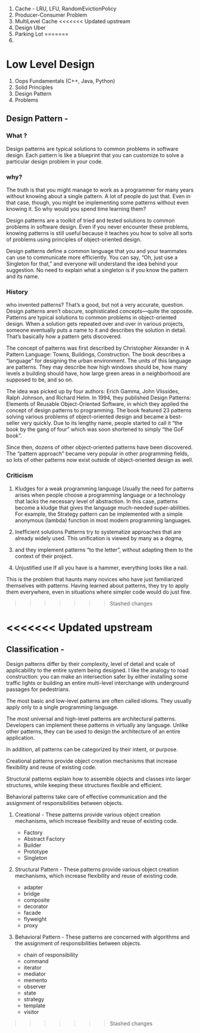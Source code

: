 1. Cache - LRU, LFU, RandomEvictionPolicy
2. Producer-Consumer Problem
3. MultiLevel Cache
<<<<<<< Updated upstream
4. Design Uber
5. Parking Lot
=======
4. 


# Low Level Design

1. Oops Fundamentals (C++, Java, Python)
2. Solid Principles
3. Design Pattern
4. Problems

## Design Pattern -


###  What ?

Design patterns are typical solutions to common problems in software design.
Each pattern is like a blueprint that you can customize to solve a particular design problem in your code.

### why?
The truth is that you might manage to work as a programmer for many years without knowing about a single pattern.
A lot of people do just that. Even in that case, though, you might be implementing some patterns without even knowing it.
So why would you spend time learning them?

Design patterns are a toolkit of tried and tested solutions to common problems in software design.
Even if you never encounter these problems, knowing patterns is still useful because it teaches you how to solve all
sorts of problems using principles of object-oriented design.

Design patterns define a common language that you and your teammates can use to communicate more efficiently.
You can say, “Oh, just use a Singleton for that,” and everyone will understand the idea behind your suggestion.
No need to explain what a singleton is if you know the pattern and its name.


### History
who invented patterns? That’s a good, but not a very accurate, question.
Design patterns aren’t obscure, sophisticated concepts—quite the opposite.
Patterns are typical solutions to common problems in object-oriented design.
When a solution gets repeated over and over in various projects, someone eventually puts a name to it and describes the
solution in detail.  That’s basically how a pattern gets discovered.

The concept of patterns was first described by Christopher Alexander in A Pattern Language: Towns, Buildings, Construction.
The book describes a “language” for designing the urban environment. The units of this language are patterns.
They may describe how high windows should be, how many levels a building should have, how large green areas in a
neighborhood are supposed to be, and so on.

The idea was picked up by four authors: Erich Gamma, John Vlissides, Ralph Johnson, and Richard Helm.
In 1994, they published Design Patterns: Elements of Reusable Object-Oriented Software, in which they applied
the concept of design patterns to programming. The book featured 23 patterns solving various problems of
object-oriented design and became a best-seller very quickly. Due to its lengthy name, people started to call it
“the book by the gang of four” which was soon shortened to simply “the GoF book”.

Since then, dozens of other object-oriented patterns have been discovered. The “pattern approach” became very popular
in other programming fields, so lots of other patterns now exist outside of object-oriented design as well.


### Criticism

1. Kludges for a weak programming language
   Usually the need for patterns arises when people choose a programming language or a technology that lacks the necessary
   level of abstraction. In this case, patterns become a kludge that gives the language much-needed super-abilities.
   For example, the Strategy pattern can be implemented with a simple anonymous (lambda) function in most modern programming languages.

2. Inefficient solutions
   Patterns try to systematize approaches that are already widely used. This unification is viewed by many as a dogma,
3. and they implement patterns “to the letter”, without adapting them to the context of their project.

3. Unjustified use
   If all you have is a hammer, everything looks like a nail.

This is the problem that haunts many novices who have just familiarized themselves with patterns.
Having learned about patterns, they try to apply them everywhere, even in situations where simpler code would do just fine.
>>>>>>> Stashed changes




<<<<<<< Updated upstream
=======
## Classification  -

Design patterns differ by their complexity, level of detail and scale of applicability to the entire system being designed.
I like the analogy to road construction: you can make an intersection safer by either installing some traffic lights or
building an entire multi-level interchange with underground passages for pedestrians.

The most basic and low-level patterns are often called idioms. They usually apply only to a single programming language.

The most universal and high-level patterns are architectural patterns.
Developers can implement these patterns in virtually any language. Unlike other patterns, they can be used to design
the architecture of an entire application.

In addition, all patterns can be categorized by their intent, or purpose.

Creational patterns provide object creation mechanisms that increase flexibility and reuse of existing code.

Structural patterns explain how to assemble objects and classes into larger structures, while keeping these structures flexible and efficient.

Behavioral patterns take care of effective communication and the assignment of responsibilities between objects.

1. Creational - These patterns provide various object creation mechanisms, which increase flexibility and reuse of existing code.
    - Factory
    - Abstract Factory
    - Builder
    - Prototype
    - Singleton

2. Structural Pattern - These patterns provide various object creation mechanisms, which increase flexibility and reuse of existing code.
    - adapter
    - bridge
    - composite
    - decorator
    - facade
    - flyweight
    - proxy

3. Behavioral Pattern - These patterns are concerned with algorithms and the assignment of responsibilities between objects.

    - chain of responsibility
    - command
    - iterator
    - mediator
    - memento
    - observer
    - state
    - strategy
    - template
    - visitor
>>>>>>> Stashed changes
